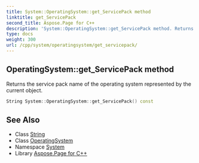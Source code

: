 ```yaml
---
title: System::OperatingSystem::get_ServicePack method
linktitle: get_ServicePack
second_title: Aspose.Page for C++
description: 'System::OperatingSystem::get_ServicePack method. Returns the service pack name of the operating system represented by the current object in C++.'
type: docs
weight: 300
url: /cpp/system/operatingsystem/get_servicepack/
---
```

## OperatingSystem::get_ServicePack method


Returns the service pack name of the operating system represented by the current object.

```cpp
String System::OperatingSystem::get_ServicePack() const
```

## See Also

* Class [String](../../string/)
* Class [OperatingSystem](../)
* Namespace [System](../../)
* Library [Aspose.Page for C++](../../../)

